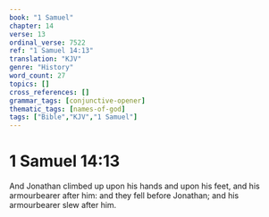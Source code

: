 ```yaml
---
book: "1 Samuel"
chapter: 14
verse: 13
ordinal_verse: 7522
ref: "1 Samuel 14:13"
translation: "KJV"
genre: "History"
word_count: 27
topics: []
cross_references: []
grammar_tags: [conjunctive-opener]
thematic_tags: [names-of-god]
tags: ["Bible","KJV","1 Samuel"]
---
```


# 1 Samuel 14:13

And Jonathan climbed up upon his hands and upon his feet, and his armourbearer after him: and they fell before Jonathan; and his armourbearer slew after him.
